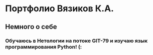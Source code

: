 # Портфолио Вязиков К.А.

## Немного о себе

### Обучаюсь в Нетологии на потоке GIT-79 и изучаю язык программирования Python! (: